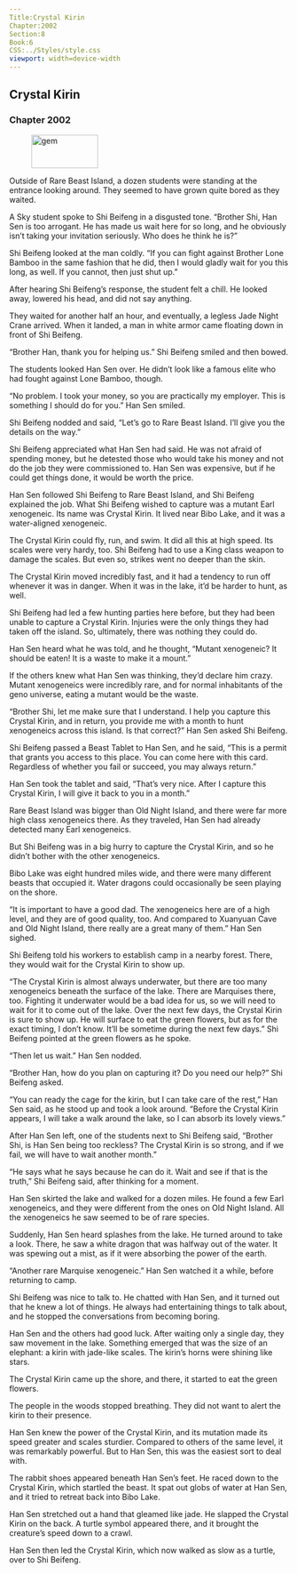 ```yaml
---
Title:Crystal Kirin 
Chapter:2002 
Section:8 
Book:6 
CSS:../Styles/style.css 
viewport: width=device-width
---
```

  
## Crystal Kirin
### Chapter 2002
  
<figure>
	<img src="../Images/gem.gif" alt="gem" id="gem" width="120" height="60" />
</figure>
  

  
Outside of Rare Beast Island, a dozen students were standing at the entrance looking around. They seemed to have grown quite bored as they waited.

A Sky student spoke to Shi Beifeng in a disgusted tone. “Brother Shi, Han Sen is too arrogant. He has made us wait here for so long, and he obviously isn’t taking your invitation seriously. Who does he think he is?”

Shi Beifeng looked at the man coldly. “If you can fight against Brother Lone Bamboo in the same fashion that he did, then I would gladly wait for you this long, as well. If you cannot, then just shut up.”

After hearing Shi Beifeng’s response, the student felt a chill. He looked away, lowered his head, and did not say anything.

They waited for another half an hour, and eventually, a legless Jade Night Crane arrived. When it landed, a man in white armor came floating down in front of Shi Beifeng.

“Brother Han, thank you for helping us.” Shi Beifeng smiled and then bowed.

The students looked Han Sen over. He didn’t look like a famous elite who had fought against Lone Bamboo, though.

“No problem. I took your money, so you are practically my employer. This is something I should do for you.” Han Sen smiled.

Shi Beifeng nodded and said, “Let’s go to Rare Beast Island. I’ll give you the details on the way.”

Shi Beifeng appreciated what Han Sen had said. He was not afraid of spending money, but he detested those who would take his money and not do the job they were commissioned to. Han Sen was expensive, but if he could get things done, it would be worth the price.

Han Sen followed Shi Beifeng to Rare Beast Island, and Shi Beifeng explained the job. What Shi Beifeng wished to capture was a mutant Earl xenogeneic. Its name was Crystal Kirin. It lived near Bibo Lake, and it was a water-aligned xenogeneic.

The Crystal Kirin could fly, run, and swim. It did all this at high speed. Its scales were very hardy, too. Shi Beifeng had to use a King class weapon to damage the scales. But even so, strikes went no deeper than the skin.

The Crystal Kirin moved incredibly fast, and it had a tendency to run off whenever it was in danger. When it was in the lake, it’d be harder to hunt, as well.

Shi Beifeng had led a few hunting parties here before, but they had been unable to capture a Crystal Kirin. Injuries were the only things they had taken off the island. So, ultimately, there was nothing they could do.

Han Sen heard what he was told, and he thought, “Mutant xenogeneic? It should be eaten! It is a waste to make it a mount.”

If the others knew what Han Sen was thinking, they’d declare him crazy. Mutant xenogeneics were incredibly rare, and for normal inhabitants of the geno universe, eating a mutant would be the waste.

“Brother Shi, let me make sure that I understand. I help you capture this Crystal Kirin, and in return, you provide me with a month to hunt xenogeneics across this island. Is that correct?” Han Sen asked Shi Beifeng.

Shi Beifeng passed a Beast Tablet to Han Sen, and he said, “This is a permit that grants you access to this place. You can come here with this card. Regardless of whether you fail or succeed, you may always return.”

Han Sen took the tablet and said, “That’s very nice. After I capture this Crystal Kirin, I will give it back to you in a month.”

Rare Beast Island was bigger than Old Night Island, and there were far more high class xenogeneics there. As they traveled, Han Sen had already detected many Earl xenogeneics.

But Shi Beifeng was in a big hurry to capture the Crystal Kirin, and so he didn’t bother with the other xenogeneics.

Bibo Lake was eight hundred miles wide, and there were many different beasts that occupied it. Water dragons could occasionally be seen playing on the shore.

“It is important to have a good dad. The xenogeneics here are of a high level, and they are of good quality, too. And compared to Xuanyuan Cave and Old Night Island, there really are a great many of them.” Han Sen sighed.

Shi Beifeng told his workers to establish camp in a nearby forest. There, they would wait for the Crystal Kirin to show up.

“The Crystal Kirin is almost always underwater, but there are too many xenogeneics beneath the surface of the lake. There are Marquises there, too. Fighting it underwater would be a bad idea for us, so we will need to wait for it to come out of the lake. Over the next few days, the Crystal Kirin is sure to show up. He will surface to eat the green flowers, but as for the exact timing, I don’t know. It’ll be sometime during the next few days.” Shi Beifeng pointed at the green flowers as he spoke.

“Then let us wait.” Han Sen nodded.

“Brother Han, how do you plan on capturing it? Do you need our help?” Shi Beifeng asked.

“You can ready the cage for the kirin, but I can take care of the rest,” Han Sen said, as he stood up and took a look around. “Before the Crystal Kirin appears, I will take a walk around the lake, so I can absorb its lovely views.”

After Han Sen left, one of the students next to Shi Beifeng said, “Brother Shi, is Han Sen being too reckless? The Crystal Kirin is so strong, and if we fail, we will have to wait another month.”

“He says what he says because he can do it. Wait and see if that is the truth,” Shi Beifeng said, after thinking for a moment.

Han Sen skirted the lake and walked for a dozen miles. He found a few Earl xenogeneics, and they were different from the ones on Old Night Island. All the xenogeneics he saw seemed to be of rare species.

Suddenly, Han Sen heard splashes from the lake. He turned around to take a look. There, he saw a white dragon that was halfway out of the water. It was spewing out a mist, as if it were absorbing the power of the earth.

“Another rare Marquise xenogeneic.” Han Sen watched it a while, before returning to camp.

Shi Beifeng was nice to talk to. He chatted with Han Sen, and it turned out that he knew a lot of things. He always had entertaining things to talk about, and he stopped the conversations from becoming boring.

Han Sen and the others had good luck. After waiting only a single day, they saw movement in the lake. Something emerged that was the size of an elephant: a kirin with jade-like scales. The kirin’s horns were shining like stars.

The Crystal Kirin came up the shore, and there, it started to eat the green flowers.

The people in the woods stopped breathing. They did not want to alert the kirin to their presence.

Han Sen knew the power of the Crystal Kirin, and its mutation made its speed greater and scales sturdier. Compared to others of the same level, it was remarkably powerful. But to Han Sen, this was the easiest sort to deal with.

The rabbit shoes appeared beneath Han Sen’s feet. He raced down to the Crystal Kirin, which startled the beast. It spat out globs of water at Han Sen, and it tried to retreat back into Bibo Lake.

Han Sen stretched out a hand that gleamed like jade. He slapped the Crystal Kirin on the back. A turtle symbol appeared there, and it brought the creature’s speed down to a crawl.

Han Sen then led the Crystal Kirin, which now walked as slow as a turtle, over to Shi Beifeng.